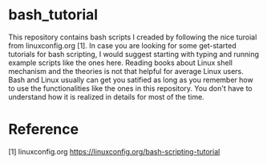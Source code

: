 # bash_tutorial
This repository contains bash scripts I creaded by following the nice turoial from linuxconfig.org [1]. In case you are looking for some get-started tutorials for bash scripting, I would suggest starting with typing and running example scripts like the ones here. Reading books about Linux shell mechanism and the theories is not that helpful for average Linux users. Bash and Linux usually can get you satified as long as you remember how to use the functionalities like the ones in this repository. You don't have to understand how it is realized in details for most of the time.

# Reference
[1] linuxconfig.org https://linuxconfig.org/bash-scripting-tutorial
